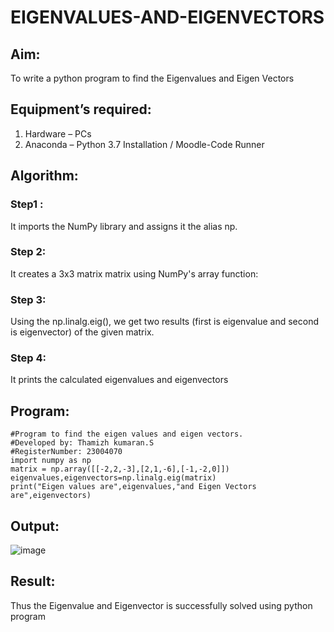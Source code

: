 # EIGENVALUES-AND-EIGENVECTORS
## Aim:
To write a python program to find the Eigenvalues and Eigen Vectors
## Equipment’s required:
1. 	Hardware – PCs
2. 	Anaconda – Python 3.7 Installation / Moodle-Code Runner
## Algorithm:
### Step1 :
It imports the NumPy library and assigns it the alias np.
### Step 2: 
It creates a 3x3 matrix matrix using NumPy's array function:
### Step 3:
Using the np.linalg.eig(),  we get two results (first is eigenvalue and second is eigenvector) of the given matrix.
### Step 4:
It prints the calculated eigenvalues and eigenvectors

## Program:
```
#Program to find the eigen values and eigen vectors.
#Developed by: Thamizh kumaran.S
#RegisterNumber: 23004070
import numpy as np
matrix = np.array([[-2,2,-3],[2,1,-6],[-1,-2,0]])
eigenvalues,eigenvectors=np.linalg.eig(matrix)
print("Eigen values are",eigenvalues,"and Eigen Vectors are",eigenvectors)
```

## Output:
![image](https://github.com/Thamizhjo/EIGENVALUES-AND-EIGENVECTORS/assets/123891476/3ebe5b27-82d0-4f8b-b62d-51679408f785)

## Result:
Thus the Eigenvalue and Eigenvector is successfully solved using python program
